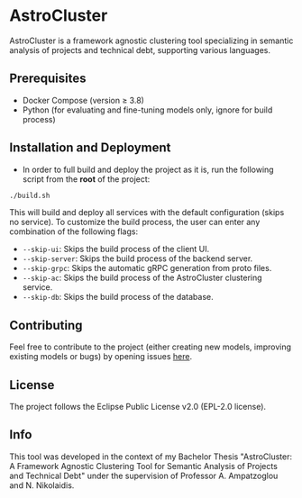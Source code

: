 
# AstroCluster
AstroCluster is a framework agnostic clustering tool specializing in semantic analysis of projects and technical debt, supporting various languages.

## Prerequisites
- Docker Compose (version ≥ 3.8)
- Python (for evaluating and fine-tuning models only, ignore for build process)

## Installation and Deployment

- In order to full build and deploy the project as it is, run the following script from the **root** of the project:

```bash
./build.sh
```

This will build and deploy all services with the default configuration (skips no service). To customize the build process, the user can enter any combination of the following flags:
- ```--skip-ui```: Skips the build process of the client UI.
- ```--skip-server```: Skips the build process of the backend server.
- ```--skip-grpc```: Skips the automatic gRPC generation from proto files.
- ```--skip-ac```: Skips the build process of the AstroCluster clustering service.
- ```--skip-db```: Skips the build process of the database.

## Contributing
Feel free to contribute to the project (either creating new models, improving existing models or bugs) by opening issues <a href="https://github.com/setokk/AstroCluster/issues">here</a>.

## License
The project follows the Eclipse Public License v2.0 (EPL-2.0 license).

## Info
This tool was developed in the context of my Bachelor Thesis "AstroCluster: A Framework Agnostic Clustering Tool for Semantic Analysis of Projects and Technical Debt" under the supervision of Professor A. Ampatzoglou and N. Nikolaidis.


